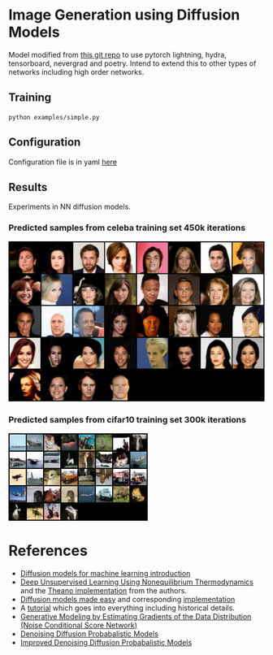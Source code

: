 # Image Generation using Diffusion Models
Model modified from [this git repo](https://github.com/lucidrains/denoising-diffusion-pytorch) to use pytorch lightning, hydra, tensorboard, nevergrad and poetry.  Intend to extend this to other types of networks including high order networks.

## Training
```
python examples/simple.py
```
## Configuration
Configuration file is in yaml [here](configs/simple.yaml)

## Results
Experiments in NN diffusion models.

 ### Predicted samples from celeba training set 450k iterations
![Predicted samples from celeba training set 450k iterations](images/celeba.png)

### Predicted samples from cifar10 training set 300k iterations
![Predicted samples from cifar10 training set 300k iterations](images/sample-151.png)


# References
* [Diffusion models for machine learning introduction](https://www.assemblyai.com/blog/diffusion-models-for-machine-learning-introduction/)
* [Deep Unsupervised Learning Using Nonequilibrium Thermodynamics](https://arxiv.org/pdf/1503.03585.pdf) and the [Theano implementation](https://github.com/Sohl-Dickstein/Diffusion-Probabilistic-Models) from the authors. 
* [Diffusion models made easy](https://towardsdatascience.com/diffusion-models-made-easy-8414298ce4da) and corresponding [implementation](https://github.com/azad-academy/denoising-diffusion-model)
* A [tutorial](https://github.com/acids-ircam/diffusion_models) which goes into everything including historical details. 
* [Generative Modeling by Estimating Gradients of the Data Distribution (Noise Conditional Score Network)](https://arxiv.org/pdf/1907.05600.pdf)
* [Denoising Diffusion Probabalistic Models](https://proceedings.neurips.cc/paper/2020/file/4c5bcfec8584af0d967f1ab10179ca4b-Paper.pdf)
* [Improved Denoising Diffusion Probabalistic Models](http://proceedings.mlr.press/v139/nichol21a/nichol21a.pdf)

